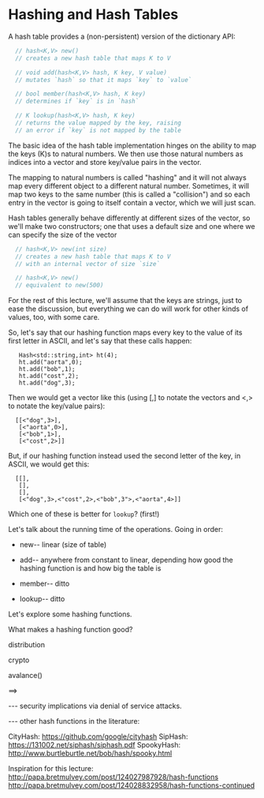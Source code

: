 # Hashing and Hash Tables

A hash table provides a (non-persistent) version of the
dictionary API:

```cpp
  // hash<K,V> new()
  // creates a new hash table that maps K to V

  // void add(hash<K,V> hash, K key, V value)
  // mutates `hash` so that it maps `key` to `value`

  // bool member(hash<K,V> hash, K key)
  // determines if `key` is in `hash`

  // K lookup(hash<K,V> hash, K key)
  // returns the value mapped by the key, raising
  // an error if `key` is not mapped by the table
```

The basic idea of the hash table implementation hinges on the ability
to map the keys (K)s to natural numbers. We then use those natural
numbers as indices into a vector and store key/value pairs in the
vector.

The mapping to natural numbers is called "hashing" and it will not
always map every different object to a different natural
number. Sometimes, it will map two keys to the same number (this is
called a "collision") and so each entry in the vector is going to
itself contain a vector, which we will just scan.

Hash tables generally behave differently at different sizes of the
vector, so we'll make two constructors; one that uses a default size
and one where we can specify the size of the vector

```C
  // hash<K,V> new(int size)
  // creates a new hash table that maps K to V
  // with an internal vector of size `size`

  // hash<K,V> new()
  // equivalent to new(500)
```

For the rest of this lecture, we'll assume that the keys are strings,
just to ease the discussion, but everything we can do will work for
other kinds of values, too, with some care.

So, let's say that our hashing function maps every key to the value of
its first letter in ASCII, and let's say that these calls happen:

```
   Hash<std::string,int> ht(4);
   ht.add("aorta",0);
   ht.add("bob",1);
   ht.add("cost",2);
   ht.add("dog",3);
 ```

Then we would get a vector like this (using [,] to notate the vectors
and <,> to notate the key/value pairs):

```
  [[<"dog",3>],
   [<"aorta",0>],
   [<"bob",1>],
   [<"cost",2>]]
```

But, if our hashing function instead used the second letter of the
key, in ASCII, we would get this:

```
  [[],
   [],
   [],
   [<"dog",3>,<"cost",2>,<"bob",3">,<"aorta",4>]]
```

Which one of these is better for `lookup`? (first!)

Let's talk about the running time of the operations. Going in order:

-  new-- linear (size of table)

-  add-- anywhere from constant to linear, depending how good the
         hashing function is and how big the table is

-  member-- ditto

-  lookup-- ditto

Let's explore some hashing functions. 



What makes a hashing function good?

distribution

crypto

avalance()

 ==> 

--- security implications via denial of service attacks.

---  other hash functions in the literature:

CityHash: https://github.com/google/cityhash
SipHash: https://131002.net/siphash/siphash.pdf
SpookyHash: http://www.burtleburtle.net/bob/hash/spooky.html

Inspiration for this lecture:
  http://papa.bretmulvey.com/post/124027987928/hash-functions
  http://papa.bretmulvey.com/post/124028832958/hash-functions-continued

